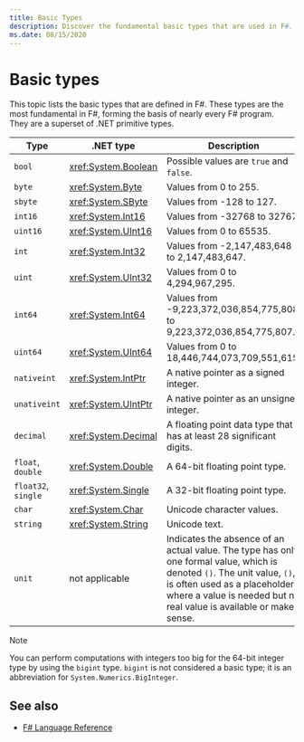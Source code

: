 ```yaml
---
title: Basic Types
description: Discover the fundamental basic types that are used in F#.
ms.date: 08/15/2020
---
```

# Basic types

This topic lists the basic types that are defined in F#. These types are the most fundamental in F#, forming the basis of nearly every F# program. They are a superset of .NET primitive types.

|Type|.NET type|Description|Example|
|----|---------|-----------|-------|
|`bool`|<xref:System.Boolean>|Possible values are `true` and `false`.|`true`/`false`|
|`byte`|<xref:System.Byte>|Values from 0 to 255.|`1uy`|
|`sbyte`|<xref:System.SByte>|Values from -128 to 127.|`1y`|
|`int16`|<xref:System.Int16>|Values from -32768 to 32767.|`1s`|
|`uint16`|<xref:System.UInt16>|Values from 0 to 65535.|`1us`|
|`int`|<xref:System.Int32>|Values from -2,147,483,648 to 2,147,483,647.|`1`|
|`uint`|<xref:System.UInt32>|Values from 0 to 4,294,967,295.|`1u`|
|`int64`|<xref:System.Int64>|Values from -9,223,372,036,854,775,808 to 9,223,372,036,854,775,807.|`1L`|
|`uint64`|<xref:System.UInt64>|Values from 0 to 18,446,744,073,709,551,615.|`1UL`|
|`nativeint`|<xref:System.IntPtr>|A native pointer as a signed integer.|`nativeint 1`|
|`unativeint`|<xref:System.UIntPtr>|A native pointer as an unsigned integer.|`unativeint 1`|
|`decimal`|<xref:System.Decimal>|A floating point data type that has at least 28 significant digits.|`1.0m`|
|`float`, `double`|<xref:System.Double>|A 64-bit floating point type.|`1.0`|
|`float32`, `single`|<xref:System.Single>|A 32-bit floating point type.|`1.0f`|
|`char`|<xref:System.Char>|Unicode character values.|`'c'`|
|`string`|<xref:System.String>|Unicode text.|`"str"`|
|`unit`|not applicable|Indicates the absence of an actual value. The type has only one formal value, which is denoted `()`. The unit value, `()`, is often used as a placeholder where a value is needed but no real value is available or makes sense.|`()`|

> [!NOTE]
> You can perform computations with integers too big for the 64-bit integer type by using the `bigint` type. `bigint` is not considered a basic type; it is an abbreviation for `System.Numerics.BigInteger`.

## See also

- [F# Language Reference](index.md)
